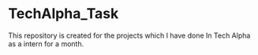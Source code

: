 # TechAlpha_Task
This repository is created for the projects which I have done In Tech Alpha as a intern for  a month.
